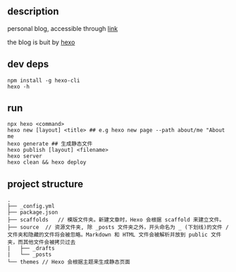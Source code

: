 ## description
personal blog, accessible through [link](https://cliff0412.github.io/)

the blog is buit by [hexo](https://hexo.io/zh-cn/docs/)

## dev deps
```
npm install -g hexo-cli
hexo -h
```

## run
```
npx hexo <command>
hexo new [layout] <title> ## e.g hexo new page --path about/me "About me
hexo generate ## 生成静态文件
hexo publish [layout] <filename>
hexo server
hexo clean && hexo deploy
```
## project structure
```
.
├── _config.yml
├── package.json
├── scaffolds   // 模版文件夹。新建文章时，Hexo 会根据 scaffold 来建立文件。
├── source  // 资源文件夹, 除 _posts 文件夹之外，开头命名为 _ (下划线)的文件 / 文件夹和隐藏的文件将会被忽略。Markdown 和 HTML 文件会被解析并放到 public 文件夹，而其他文件会被拷贝过去
|   ├── _drafts
|   └── _posts
└── themes // Hexo 会根据主题来生成静态页面
```